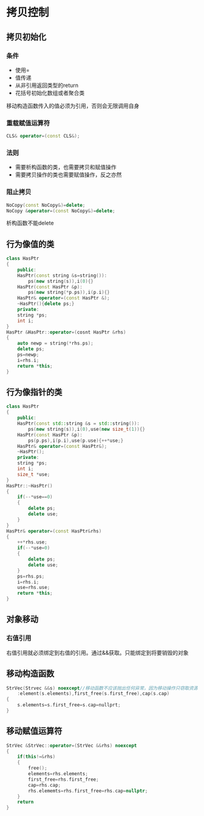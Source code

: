 # 拷贝控制

## 拷贝初始化

### 条件

- 使用=
- 值传递
- 从非引用返回类型的return
- 花括号初始化数组或者聚合类

移动构造函数传入的值必须为引用，否则会无限调用自身

### 重载赋值运算符

```cpp
CLS& operator=(const CLS&);
```

### 法则

- 需要析构函数的类，也需要拷贝和赋值操作
- 需要拷贝操作的类也需要赋值操作，反之亦然

### 阻止拷贝

```cpp
NoCopy(const NoCopy&)=delete;
NoCopy &operator=(const NoCopy&)=delete;
```

析构函数不能delete

## 行为像值的类

```cpp
class HasPtr
{
    public:
    HasPtr(const string &s=string()):
    	ps(new string(s)),i(0){}
    HasPtr(const HasPtr &p):
    	ps(new string(*p.ps)),i(p.i){}
    HasPtr& operator=(const HasPtr &);
    ~HasPtr(){delete ps;}
    private:
    string *ps;
    int i;
}
HasPtr &HasPtr::operator=(cosnt HasPtr &rhs)
{
    auto newp = string(*rhs.ps);
    delete ps;
    ps=newp;
    i=rhs.i;
    return *this;
}
```

## 行为像指针的类

```cpp
class HasPtr
{
    public:
    HasPtr(const std::string &s = std::string()):
    	ps(new string(s)),i(0),use(new size_t(1)){}
    HasPtr(const HasPtr &p):
    	ps(p.ps),i(p.i),use(p.use){++*use;}
    HasPtr& operator=(const HasPtr&);
    ~HasPtr();
    private:
    string *ps;
    int i;
    size_t *use;
}
HasPtr::~HasPtr()
{
    if(--*use==0)
    {
        delete ps;
        delete use;
    }
}
HasPtr& operator=(const HasPtr&rhs)
{
    ++*rhs.use;
    if(--*use=0)
    {
        delete ps;
        delete use;
    }
    ps=rhs.ps;
    i=rhs.i;
    use=rhs.use;
    return *this;
}
```

## 对象移动

### 右值引用

右值引用就必须绑定到右值的引用。通过&&获取。只能绑定到将要销毁的对象

## 移动构造函数

```cpp
StrVec(Strvec &&s) noexcept//移动函数不应该抛出任何异常，因为移动操作只窃取资源，不分配资源，因此不会有任何异常。
    :element(s.elements),first_free(s.first_free),cap(s.cap)
{
    s.elements=s.first_free=s.cap=nullprt;    
}
```

## 移动赋值运算符

```cpp
StrVec &StrVec::operator=(StrVec &&rhs) noexcept
{
    if(this!=&rhs)
    {
        free();
        elements=rhs.elements;
        first_free=rhs.first_free;
        cap=rhs.cap;
        rhs.elememts=rhs.first_free=rhs.cap=nullptr;
    }
    return
}
```

